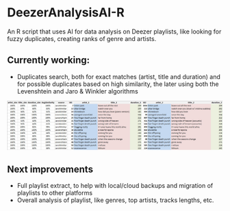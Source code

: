# DeezerAnalysisAI-R
An R script that uses AI for data analysis on Deezer playlists, like looking for fuzzy duplicates, creating ranks of genre and artists.

## Currently working:
- Duplicates search, both for exact matches (artist, title and duration) and for possible duplicates based on high similarity, the later using both the Levenshtein and Jaro & Winkler algorithms

![Example of results from duplicates search](./img/DeezerDuplicates.jpg)

## Next improvements
- Full playlist extract, to help with local/cloud backups and migration of playlists to other platforms
- Overall analysis of playlist, like genres, top artists, tracks lengths, etc.
